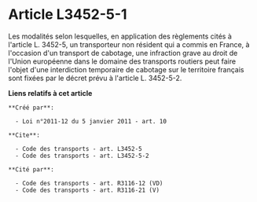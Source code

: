 # Article L3452-5-1

Les modalités selon lesquelles, en application des règlements cités à l'article L. 3452-5, un transporteur non résident qui a
commis en France, à l'occasion d'un transport de cabotage, une infraction grave au droit de l'Union européenne dans le
domaine des transports routiers peut faire l'objet d'une interdiction temporaire de cabotage sur le territoire français sont
fixées par le décret prévu à l'article L. 3452-5-2.

**Liens relatifs à cet article**

	**Créé par**:

	  - Loi n°2011-12 du 5 janvier 2011 - art. 10

	**Cite**:

	  - Code des transports - art. L3452-5
	  - Code des transports - art. L3452-5-2

	**Cité par**:

	  - Code des transports - art. R3116-12 (VD)
	  - Code des transports - art. R3116-21 (V)
